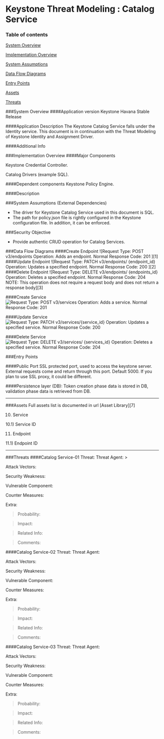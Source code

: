 Keystone Threat Modeling : Catalog Service
=========================================
### Table of contents
[System Overview](#system)

[Implementation Overview](#implementation)

[System Assumptions](#assumption)

[Data Flow Diagrams](#dfd)

[Entry Points](#entry)

[Assets](#asset)

[Threats](#threats)

<a name="system"/>
###System Overview
####Application version
Keystone Havana Stable Release
   
####Application Description
The Keystone Catalog Service falls under the Identity service. 
This document is in continuation with the Threat Modeling of Keystone Identity and Assignment Driver.

####Additional Info


<a name="implementation"/>
###Implementation Overview
####Major Components

Keystone Credential Controller.

Catalog Drivers (example SQL).

####Dependent components
Keystone Policy Engine.

####Description

<a name="assumption"/>

###System Assumptions (External Dependencies)
 -  The driver for Keystone Catalog Service used in this document is SQL.
 -  The path for policy.json file is rightly configured in the Keystone configuration file. In addition, it can be enforced.
   
###Security Objective
 - Provide authentic CRUD operation for Catalog Services.
 

<a name="dfd"/>
###Data Flow Diagrams 
####Create Endpoint
![Request Type: POST v3/endpoints
Operation: Adds an endpoint.
Normal Response Code: 201
][1]
####Update Endpoint
![Request Type:  PATCH  v3/endpoints/ {endpoint_id}
 Operation:  Updates a specified endpoint.
 Normal Response Code: 200
][2]
####Delete Endpoint
![Request Type: DELETE v3/endpoints/ {endpoints_id}
Operation: Deletes a specified endpoint.
Normal Response Code: 204
NOTE: This operation does not require a request body and does not return a response body][3]

####Create Service
![Request Type: POST  v3/services
Operation: Adds a service.
Normal Response Code: 201][4]

####Update Service
![Request Type: PATCH v3/services/{service_id} 
Operation: Updates a specified service.
Normal Response Code: 200
][5]

####Delete Service
![
Request Type: DELETE  v3/services/ {services_id}
Operation: Deletes a specified service.
Normal Response Code: 204
][6]

<a name="entry"/>
###Entry Points

####Public Port
SSL protected port, used to access the keystone server. External requests come and return through this port. Default 5000. If you plan to use SSL proxy, it could be different.

####Persistence layer (DB):
Token creation phase data is stored in DB, validation phase data is retrieved from DB.

----------
<a name="asset"/>
###Assets
Full assets list is documented in url
[Asset Library][7]

10) Service

10.1) Service ID

11) Endpoint

11.1) Endpoint ID

----------
<a name="threats"/>
###Threats
####Catalog Service-01
Threat: 
Threat Agent:
>

Attack Vectors:
>

Security Weakness:
>

Vulnerable Component:
>

Counter Measures:
> 

Extra:
> Probability: 

> Impact: 

> Related Info:

> Comments:

####Catalog Service-02
Threat: 
Threat Agent:
>

Attack Vectors:
>

Security Weakness:
>

Vulnerable Component:
>

Counter Measures:
> 

Extra:
> Probability: 

> Impact: 

> Related Info:

> Comments:

####Catalog Service-03
Threat: 
Threat Agent:
>

Attack Vectors:
>

Security Weakness:
>

Vulnerable Component:
>

Counter Measures:
> 

Extra:
> Probability: 

> Impact: 

> Related Info:

> Comments:


  [1]: images/CreateEndpoint.png
  [2]: images/UpdateEndpoint.png
  [3]: images/DeleteEndpoint.png
  [4]: images/CreateService.png
  [5]: images/UpdateService.png
  [6]: images/DeleteService.png
  [7]: Keystone_asset_library.md
  
